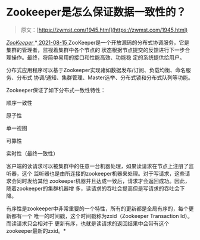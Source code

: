<!--yml
category: 未分类
date: 0001-01-01 00:00:00
--->

# Zookeeper是怎么保证数据一致性的？

> 原文：[https://zwmst.com/1945.html](https://zwmst.com/1945.html)

   [ *ZooKeeper* ](https://zwmst.com/zookeeper)*[ <time datetime="2021-08-15T16:56:20+08:00"> 2021-08-15 </time> ](https://zwmst.com/1945.html)  ZooKeeper是一个开放源码的分布式协调服务，它是集群的管理者，监视着集群中各个节点的 状态根据节点提交的反馈进行下一步合理操作。最终，将简单易用的接口和性能高效、功能稳 定的系统提供给用户。

分布式应用程序可以基于Zookeeper实现诸如数据发布/订阅、负载均衡、命名服务、分布式 协调/通知、集群管理、Master选举、分布式锁和分布式队列等功能。

Zookeeper保证了如下分布式一致性特性：

顺序一致性

原子性

单一视图

可靠性

实时性（最终一致性）

客户端的读请求可以被集群中的任意一台机器处理，如果读请求在节点上注册了监听器，这个 监听器也是由所连接的zookeeper机器来处理。对于写请求，这些请求会同时发给其他 zookeeper机器并且达成一致后，请求才会返回成功。因此，随着zookeeper的集群机器增 多，读请求的吞吐会提高但是写请求的吞吐会下降。

有序性是zookeeper中非常重要的一个特性，所有的更新都是全局有序的，每个更新都有一个 唯一的时间戳，这个时间戳称为zxid（Zookeeper Transaction Id）。而读请求只会相对于 更新有序，也就是读请求的返回结果中会带有这个zookeeper最新的zxid。*